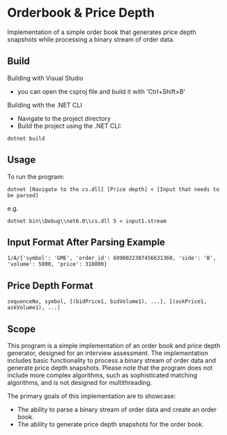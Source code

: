 # Orderbook & Price Depth

Implementation of a simple order book that generates price depth snapshots while processing a binary stream of order data.

## Build

Building with Visual Studio

 - you can open the csproj file and build it with 'Ctrl+Shift+B'

Building with the .NET CLI

 - Navigate to the project directory
 - Build the project using the .NET CLI: 
 
 ```
 dotnet build
 ```

## Usage

To run the program:
```CLI
dotnet [Navigate to the cs.dll] [Price depth] < [Input that needs to be parsed]
```
e.g.
```
dotnet bin\\Debug\\net6.0\\cs.dll 5 < input1.stream
```

## Input Format After Parsing Example

```
1/A/{'symbol': 'GME', 'order_id': 6990022307456631368, 'side': 'B', 'volume': 5000, 'price': 318800}
```

## Price Depth Format

```
sequenceNo, symbol, [(bidPrice1, bidVolume1), ...], [(askPrice1, askVolume1), ...]
```

## Scope

This program is a simple implementation of an order book and price depth generator, designed for an interview assessment. The implementation includes basic functionality to process a binary stream of order data and generate price depth snapshots. Please note that the program does not include more complex algorithms, such as sophisticated matching algorithms, and is not designed for multithreading.

The primary goals of this implementation are to showcase:

- The ability to parse a binary stream of order data and create an order book.
- The ability to generate price depth snapshots for the order book.

